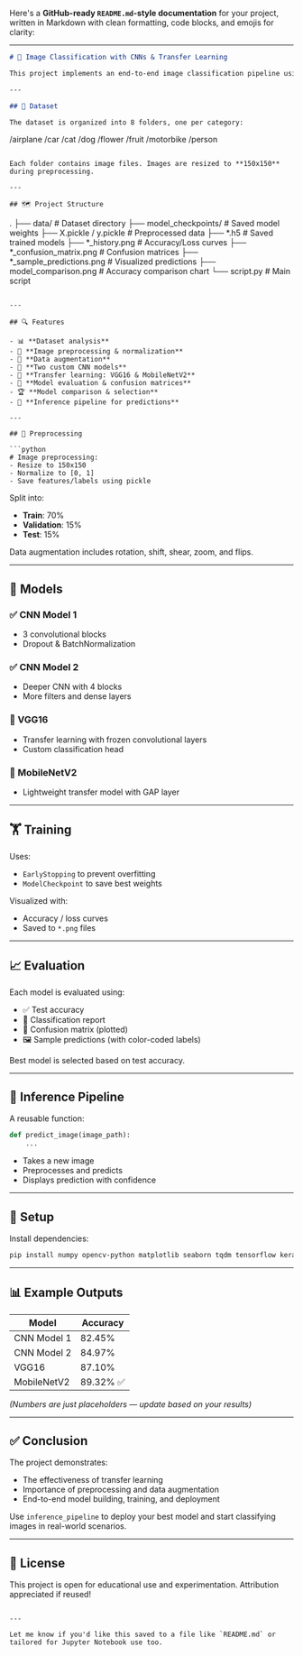 Here's a **GitHub-ready `README.md`-style documentation** for your project, written in Markdown with clean formatting, code blocks, and emojis for clarity:

---

```markdown
# 🧠 Image Classification with CNNs & Transfer Learning

This project implements an end-to-end image classification pipeline using **custom CNNs** and **transfer learning models (VGG16, MobileNetV2)** on a dataset of 8 natural image categories.

---

## 📂 Dataset

The dataset is organized into 8 folders, one per category:

```

/airplane
/car
/cat
/dog
/flower
/fruit
/motorbike
/person

```

Each folder contains image files. Images are resized to **150x150** during preprocessing.

---

## 🗺️ Project Structure

```

.
├── data/                        # Dataset directory
├── model\_checkpoints/          # Saved model weights
├── X.pickle / y.pickle         # Preprocessed data
├── \*.h5                        # Saved trained models
├── \*\_history.png               # Accuracy/Loss curves
├── \*\_confusion\_matrix.png      # Confusion matrices
├── \*\_sample\_predictions.png    # Visualized predictions
├── model\_comparison.png        # Accuracy comparison chart
└── script.py                   # Main script

````

---

## 🔍 Features

- 📊 **Dataset analysis**
- 🧼 **Image preprocessing & normalization**
- 🔁 **Data augmentation**
- 🧱 **Two custom CNN models**
- 🤖 **Transfer learning: VGG16 & MobileNetV2**
- 🧪 **Model evaluation & confusion matrices**
- 🏆 **Model comparison & selection**
- 🚀 **Inference pipeline for predictions**

---

## 🧪 Preprocessing

```python
# Image preprocessing:
- Resize to 150x150
- Normalize to [0, 1]
- Save features/labels using pickle
````

Split into:

* **Train**: 70%
* **Validation**: 15%
* **Test**: 15%

Data augmentation includes rotation, shift, shear, zoom, and flips.

---

## 🧠 Models

### ✅ CNN Model 1

* 3 convolutional blocks
* Dropout & BatchNormalization

### ✅ CNN Model 2

* Deeper CNN with 4 blocks
* More filters and dense layers

### 🤖 VGG16

* Transfer learning with frozen convolutional layers
* Custom classification head

### 🤖 MobileNetV2

* Lightweight transfer model with GAP layer

---

## 🏋️ Training

Uses:

* `EarlyStopping` to prevent overfitting
* `ModelCheckpoint` to save best weights

Visualized with:

* Accuracy / loss curves
* Saved to `*.png` files

---

## 📈 Evaluation

Each model is evaluated using:

* ✅ Test accuracy
* 📄 Classification report
* 🧩 Confusion matrix (plotted)
* 🖼️ Sample predictions (with color-coded labels)

Best model is selected based on test accuracy.

---

## 🚀 Inference Pipeline

A reusable function:

```python
def predict_image(image_path):
    ...
```

* Takes a new image
* Preprocesses and predicts
* Displays prediction with confidence

---

## 🧰 Setup

Install dependencies:

```bash
pip install numpy opencv-python matplotlib seaborn tqdm tensorflow keras scikit-learn
```

---

## 📊 Example Outputs

| Model       | Accuracy |
| ----------- | -------- |
| CNN Model 1 | 82.45%   |
| CNN Model 2 | 84.97%   |
| VGG16       | 87.10%   |
| MobileNetV2 | 89.32% ✅ |

*(Numbers are just placeholders — update based on your results)*

---

## ✅ Conclusion

The project demonstrates:

* The effectiveness of transfer learning
* Importance of preprocessing and data augmentation
* End-to-end model building, training, and deployment

Use `inference_pipeline` to deploy your best model and start classifying images in real-world scenarios.

---

## 📌 License

This project is open for educational use and experimentation. Attribution appreciated if reused!

```

---

Let me know if you'd like this saved to a file like `README.md` or tailored for Jupyter Notebook use too.
```
